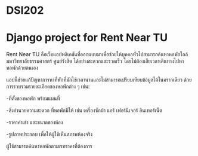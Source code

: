# DSI202
# Django project for Rent Near TU

Rent Near TU คือเว็บแอปพลิเคชันที่ออกแบบมาเพื่อช่วยให้บุคคลทั่วไปสามารถค้นหาหอพักใกล้มหาวิทยาลัยธรรมศาสตร์ ศูนย์รังสิต ได้อย่างสะดวกและรวดเร็ว โดยไม่ต้องเสียเวลาเดินทางไปหาหอพักด้วยตนเอง

แอปนี้ช่วยแก้ปัญหาการหาที่พักที่มักใช้เวลานานและไม่สามารถเปรียบเทียบข้อมูลได้ในคราวเดียว ด้วยการรวบรวมรายละเอียดของหอพักต่าง ๆ เช่น:

-ที่ตั้งของหอพัก พร้อมแผนที่

-สิ่งอำนวยความสะดวก ที่หอพักมีให้ เช่น เครื่องซักผ้า แอร์ เฟอร์นิเจอร์ อินเทอร์เน็ต

-ราคาค่าเช่า และขนาดของห้อง

-รูปภาพประกอบ เพื่อให้ผู้ใช้เห็นสภาพห้องจริง

ผู้ใช้สามารถค้นหาหอพักตามเรทราคาที่ต้องการ



